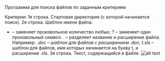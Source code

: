 Программа для поиска файлов по заданным критериям

Критерии:
1я строка. Стартовая директория (с которой начинается поиск).
2я строка. Шаблон имени файла.
* – заменяет произвольное количество любых;
? – заменяет один произвольный символ.
. – разделяет название и расширение файла.
Например:
*.doc – шаблон для файлов с расширением .doc;
t*.xls – шаблон для файлов, имя которых начинается на букву t, а расширение .xls.
3я строка. Текст, содержащийся в файле.
![alt text](https://sun9-44.userapi.com/c856128/v856128708/d04e4/f89S4_aWy28.jpg)
